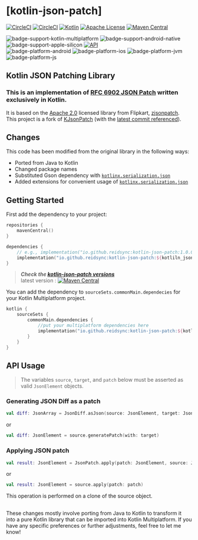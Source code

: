 # [kotlin-json-patch]
[![CircleCI](https://dl.circleci.com/status-badge/img/circleci/FX4uQvXfdGbsC2LtLwAcHN/6WSq31hZUQd6ntmfk7zYqZ/tree/main.svg?style=svg&circle-token=726a635dd6621f418b6a9b009e03e14aff877c5b)](https://dl.circleci.com/status-badge/redirect/circleci/FX4uQvXfdGbsC2LtLwAcHN/6WSq31hZUQd6ntmfk7zYqZ/tree/main)
[![CircleCI](https://dl.circleci.com/status-badge/img/circleci/FX4uQvXfdGbsC2LtLwAcHN/6WSq31hZUQd6ntmfk7zYqZ/tree/main.svg?style=shield&circle-token=726a635dd6621f418b6a9b009e03e14aff877c5b)](https://dl.circleci.com/status-badge/redirect/circleci/FX4uQvXfdGbsC2LtLwAcHN/6WSq31hZUQd6ntmfk7zYqZ/tree/main)
[![Kotlin](https://img.shields.io/badge/kotlin-1.9.20-white.svg?logo=kotlin&color=6A5ACD)](http://kotlinlang.org/)
[![Apache License](https://img.shields.io/badge/license-Apache%20License%202.0-blue.svg?logo=apache)](https://www.apache.org/licenses/LICENSE-2.0.txt)
[![Maven Central](https://img.shields.io/maven-central/v/io.github.reidsync/kotlin-json-patch?logo=sonatype&logoColor=D2691E&color=D2691E)](https://central.sonatype.com/artifact/io.github.reidsync/kotlin-json-patch/overview)

![badge-support-kotlin-multiplatform]
![badge-support-android-native]
![badge-support-apple-silicon]
<a href="https://android-arsenal.com/api?level=24"><img alt="API" src="https://img.shields.io/badge/API-24%2B-brightgreen.svg?style=flat"/></a>  
![badge-platform-android]
![badge-platform-ios]
![badge-platform-jvm]
![badge-platform-js]

## Kotlin JSON Patching Library

### This is an implementation of [RFC 6902 JSON Patch](https://datatracker.ietf.org/doc/html/rfc6902) written exclusively in Kotlin.
It is based on the [Apache 2.0](http://www.apache.org/licenses/LICENSE-2.0) licensed library from Flipkart, [zjsonpatch](https://github.com/flipkart-incubator/zjsonpatch).  
This project is a fork of [KJsonPatch](https://github.com/beyondeye/kjsonpatch) (with the [latest commit referenced](https://github.com/beyondeye/kjsonpatch/commit/939455832a09de666d9578963676996b5e09b6be)).

## Changes

This code has been modified from the original library in the following ways:
* Ported from Java to Kotlin
* Changed package names
* Substituted Gson dependency with [`kotlinx.serialization.json`](https://kotlinlang.org/api/latest/kotlin.test/)
* Added extensions for convenient usage of [`kotlinx.serialization.json`](https://kotlinlang.org/api/latest/kotlin.test/)

## Getting Started
First add the dependency to your project:

```kotlin
repositories {
    mavenCentral()
}

dependencies {
    // e.g., implementation("io.github.reidsync:kotlin-json-patch:1.0.0")
    implementation("io.github.reidsync:kotlin-json-patch:${kotliln_json_patch_version}")
}
```
> _**Check the [kotlin-json-patch versions](https://central.sonatype.com/artifact/io.github.reidsync/kotlin-json-patch/versions)**_  
latest version : [![Maven Central](https://img.shields.io/maven-central/v/io.github.reidsync/kotlin-json-patch)](https://central.sonatype.com/artifact/io.github.reidsync/kotlin-json-patch/overview)  

You can add the dependency to `sourceSets.commonMain.dependecies` for your Kotlin Multiplatform project.

```kotlin
kotlin {
    sourceSets {
        commonMain.dependencies {
            //put your multiplatform dependencies here
            implementation("io.github.reidsync:kotlin-json-patch:${kotliln_json_patch_version}")
        }
    }
}

```

## API Usage

> The variables `source`, `target`, and `patch` below must be asserted as valid `JsonElement` objects. 
### Generating JSON Diff as a patch
```kotlin
val diff: JsonArray = JsonDiff.asJson(source: JsonElement, target: JsonElement)
```
or
```kotlin
val diff: JsonElement = source.generatePatch(with: target)
```
### Applying JSON patch
```kotlin
val result: JsonElement = JsonPatch.apply(patch: JsonElement, source: JsonElement)
```
or
```kotlin
val result: JsonElement = source.apply(patch: patch)
```
This operation is performed on a clone of the source object.

## 
These changes mostly involve porting from Java to Kotlin to transform it into a pure Kotlin library that can be imported into Kotlin Multiplatform. If you have any specific preferences or further adjustments, feel free to let me know!

<!--
![badge-platform-js-node]
![badge-platform-linux]
![badge-platform-macos]
![badge-platform-tvos]
![badge-platform-watchos]
![badge-platform-wasm]
![badge-platform-windows]

![badge-support-js-ir]
![badge-support-linux-arm]
-->

<!-- TAG_PLATFORMS -->
[badge-platform-android]: https://img.shields.io/badge/-android-6EDB8D.svg?logo=android&&logoColor=white&style=flat
[badge-platform-jvm]: https://img.shields.io/badge/-jvm-DB413D.svg?logo=jvm&logoColor=white&style=flat
[badge-platform-js]: https://img.shields.io/badge/-js-F8DB5D.svg?logo=JavaScript&logoColor=white&style=flat
[badge-platform-js-node]: https://img.shields.io/badge/-nodejs-68a063.svg?logo=nodedotjs&logoColor=white&style=flat
[badge-platform-linux]: https://img.shields.io/badge/-linux-2D3F6C.svg?logo=linux&logoColor=white&style=flat
[badge-platform-macos]: https://img.shields.io/badge/-macos-111111.svg?logo=macOS&logoColor=white&style=flat
[badge-platform-ios]: https://img.shields.io/badge/-ios-CDCDCD.svg?logo=iOS&logoColor=white&style=flat
[badge-platform-tvos]: https://img.shields.io/badge/-tvos-808080.svg?logo=AppleTV&logoColor=white&style=flat
[badge-platform-watchos]: https://img.shields.io/badge/-watchos-C0C0C0.svg?logo=Apple&logoColor=white&style=flat
[badge-platform-wasm]: https://img.shields.io/badge/-wasm-624FE8.svg?logo=webassembly&logoColor=white&style=flat
[badge-platform-windows]: https://img.shields.io/badge/-windows-4D76CD.svg?logo=Windows&logoColor=whitestyle=flat
[badge-support-android-native]: https://img.shields.io/badge/support-AndroidNative-6EDB8D.svg?style=flat
[badge-support-apple-silicon]: https://img.shields.io/badge/support-AppleSilicon-808080.svg?style=flat
[badge-support-kotlin-multiplatform]: https://img.shields.io/badge/support-Kotlin%20Multiplatform-6A5ACD.svg?style=flat
[badge-support-js-ir]: https://img.shields.io/badge/support-[js--IR]-AAC4E0.svg?style=flat
[badge-support-linux-arm]: https://img.shields.io/badge/support-[LinuxArm]-2D3F6C.svg?style=flat

